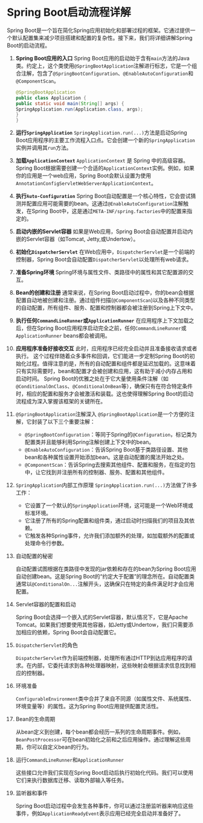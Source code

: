 # Spring Boot启动流程详解

Spring Boot是一个旨在简化Spring应用初始化和部署过程的框架。它通过提供一个默认配置集来减少项目搭建和配置的复杂性。接下来，我们将详细讲解Spring Boot的启动流程。

1. **Spring Boot应用的入口**
   Spring Boot应用的启动始于含有`main`方法的Java类。约定上，这个类使用`@SpringBootApplication`注解进行标志，它是一个组合注解，包含了`@SpringBootConfiguration`、`@EnableAutoConfiguration`和`@ComponentScan`。
   
   ```java
   @SpringBootApplication
   public class Application {
   public static void main(String[] args) {
   SpringApplication.run(Application.class, args);
   }
   }
   ```

2. **运行`SpringApplication`**
   `SpringApplication.run(...)`方法是启动Spring Boot应用程序的主要工作流程入口点。它会创建一个新的`SpringApplication`实例并调用其`run`方法。

3. **加载`ApplicationContext`**
   `ApplicationContext` 是 Spring 中的高级容器。Spring Boot根据需要创建一个合适的`ApplicationContext`实例。例如，如果你的应用是一个web应用，Spring Boot会默认设置为使用`AnnotationConfigServletWebServerApplicationContext`。

4. **执行`Auto-Configuration`**
   Spring Boot自动配置是一个核心特性，它会尝试猜测并配置应用可能需要的bean。这通过`@EnableAutoConfiguration`注解触发，在Spring Boot中，这是通过`META-INF/spring.factories`中的配置来指定的。

5. **启动内嵌的Servlet容器**
   如果是Web应用，Spring Boot会自动配置并启动内嵌的Servlet容器（如Tomcat, Jetty,或Undertow）。

6. **初始化`DispatcherServlet`**
   在Web应用中，`DispatcherServlet`是一个前端的控制器，Spring Boot会自动配置`DispatcherServlet`以处理所有web请求。

7. **准备Spring环境**
   Spring环境与属性文件、类路径中的属性和其它配置源的交互。

8. **Bean的创建和注册**
   通常来说，在Spring Boot启动过程中，你的bean会根据配置自动地被创建和注册。通过组件扫描(`@ComponentScan`)以及各种不同类型的自动配置，所有组件、服务、配置和控制器都会被注册到Spring上下文中。

9. **执行任何`CommandLineRunner`或`ApplicationRunner`**
   在应用程序上下文加载之后，但在Spring Boot应用程序启动完全之前，任何`CommandLineRunner`或`ApplicationRunner` beans都会被调用。

10. **应用程序准备好接收交互**
    此时，应用程序已经完全启动并且准备接收请求或者执行。
    这个过程伴随着众多事件和回调，它们能进一步定制Spring Boot的初始化过程。值得注意的是，所有的自动配置和组件都是延迟加载的。这意味着只有实际需要时，bean和配置才会被创建和应用，这有助于减小内存占用和启动时间。
    Spring Boot的优雅之处在于它大量使用条件注解（如`@ConditionalOnClass`、`@ConditionalOnBean`等），确保只有在符合特定条件时，相应的配置和服务才会被激活和装载。这也使得理解Spring Boot的启动流程成为深入掌握该框架的关键所在。

11. `@SpringBootApplication`注解深入
    `@SpringBootApplication`是一个方便的注解，它封装了以下三个重要注解：
    
    - `@SpringBootConfiguration`：等同于Spring的`@Configuration`，标记类为配置类并且能够利用Spring注解创建上下文中的bean。
    - `@EnableAutoConfiguration`：告诉Spring Boot基于类路径设置、其他bean和各种属性设置开始添加bean。这是自动配置的魔法开始之处。
    - `@ComponentScan`：告诉Spring去搜索其他组件、配置和服务，在指定的包中，让它找到并注册所有的控制器、服务、配置和其他组件。

12. `SpringApplication`内部工作原理
    `SpringApplication.run(...)`方法做了许多工作：
    
    - 它设置了一个默认的`SpringApplication`环境，这可能是一个Web环境或标准环境。
    - 它注册了所有的Spring配置和组件类，通过启动时扫描我们的项目及其依赖。
    - 它触发各种Spring事件，允许我们添加额外的处理，如加载额外的配置或处理命令行参数。

13. 自动配置的秘密
    
    自动配置试图根据在类路径中发现的jar依赖和存在的bean为Spring Boot应用自动创建bean。这是Spring Boot的“约定大于配置”的理念所在。自动配置类通常以`@ConditionalOn...`注解开头，这确保只在特定的条件满足时才会应用配置。

14. Servlet容器的配置和启动
    
    Spring Boot会选择一个嵌入式的Servlet容器，默认情况下，它是Apache Tomcat。如果我们想要使用其他容器，如Jetty或Undertow，我们只需要添加相应的依赖，Spring Boot会自动配置它。

15. `DispatcherServlet`的角色
    
    `DispatcherServlet`作为前端控制器，处理所有通过HTTP到达应用程序的请求。在内部，它委托请求到各种处理器映射，这些映射会根据请求信息找到相应的控制器。

16. 环境准备
    
    `ConfigurableEnvironment`类中合并了来自不同源（如属性文件、系统属性、环境变量等）的属性。这为Spring Boot应用提供配置灵活性。

17. Bean的生命周期
    
    从bean定义到创建，每个bean都会经历一系列的生命周期事件。例如，`BeanPostProcessor`可在bean初始化之前和之后应用操作。通过理解这些周期，你可以自定义bean的行为。

18. 运行`CommandLineRunner`和`ApplicationRunner`
    
    这些接口允许我们实现在Spring Boot启动后执行初始化代码。我们可以使用它们来执行数据库迁移、读取外部输入等任务。

19. 监听器和事件
    
    Spring Boot启动过程中会发生各种事件，你可以通过注册监听器来响应这些事件，例如`ApplicationReadyEvent`表示应用已经完全启动并准备好了。
